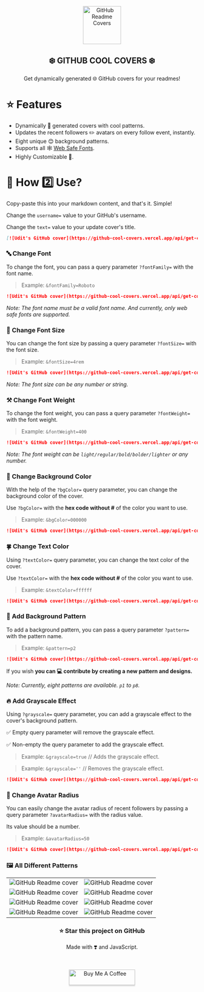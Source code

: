 <p align="center">
 <img width="100px" src="https://user-images.githubusercontent.com/55291327/143779291-adc7c78a-e643-4bf5-962d-35ce2a7b7a91.png" align="center" alt="GitHub Readme Covers" />
 <h2 align="center">❄️ GITHUB COOL COVERS ❄️</h2>
 <p align="center">Get dynamically generated 🌐 GitHub covers for your readmes!</p>
</p>

# ⭐ Features

- Dynamically 🤖 generated covers with cool patterns.
- Updates the recent followers ✏️ avatars on every follow event, instantly.
- Eight unique 😊 background patterns.
- Supports all 🕸️ [Web Safe Fonts](https://www.w3schools.com/cssref/css_websafe_fonts.asp).
- Highly Customizable 📝.

# 📌 How 2️⃣ Use?

Copy-paste this into your markdown content, and that's it. Simple!

Change the `username=` value to your GitHub's username.

Change the `text=` value to your update cover's title.

```md
[![Udit's GitHub cover](https://github-cool-covers.vercel.app/api/get-cover?username=uditkumar01&text=Hola,+I'm+Udit)](https://github.com/uditkumar01/cool-covers)
```

### 🔤 Change Font

To change the font, you can pass a query parameter `?fontFamily=` with the font name.

> Example: `&fontFamily=Roboto`

```md
![Udit's GitHub cover](https://github-cool-covers.vercel.app/api/get-cover?username=uditkumar01&text=Hola,+I'm+Udit&fontFamily=Roboto)
```

<em>Note: The font name must be a valid font name. And currently, only web safe fonts are supported.</em>

### 🐤 Change Font Size

You can change the font size by passing a query parameter `?fontSize=` with the font size.

> Example: `&fontSize=4rem`

```md
![Udit's GitHub cover](https://github-cool-covers.vercel.app/api/get-cover?username=uditkumar01&text=Hola,+I'm+Udit&fontSize=4rem)
```

<em>Note: The font size can be any number or string.</em>

### ⚒️ Change Font Weight

To change the font weight, you can pass a query parameter `?fontWeight=` with the font weight.

> Example: `&fontWeight=400`

```md
![Udit's GitHub cover](https://github-cool-covers.vercel.app/api/get-cover?username=uditkumar01&text=Hola,+I'm+Udit&fontWeight=400)
```

<em>Note: The font weight can be `light/regular/bold/bolder/lighter` or any number.</em>

### 🎨 Change Background Color

With the help of the `?bgColor=` query parameter, you can change the background color of the cover.

Use `?bgColor=` with the **hex code without #** of the color you want to use.

> Example: `&bgColor=000000`

```md
![Udit's GitHub cover](https://github-cool-covers.vercel.app/api/get-cover?username=uditkumar01&text=Hola,+I'm+Udit&bgColor=000000)
```

### :four_leaf_clover: Change Text Color

Using `?textColor=` query parameter, you can change the text color of the cover.

Use `?textColor=` with the **hex code without #** of the color you want to use.

> Example: `&textColor=ffffff`

```md
![Udit's GitHub cover](https://github-cool-covers.vercel.app/api/get-cover?username=uditkumar01&text=Hola,+I'm+Udit&textColor=ffffff)
```

### 💎 Add Background Pattern

To add a background pattern, you can pass a query parameter `?pattern=` with the pattern name.

> Example: `&pattern=p2`

```md
![Udit's GitHub cover](https://github-cool-covers.vercel.app/api/get-cover?username=uditkumar01&text=Hola,+I'm+Udit&pattern=p2)
```

If you wish **you can 💻 contribute by creating a new pattern and designs.**

<em>Note: Currently, eight patterns are available. `p1` to `p8`.</em>

### 🔥 Add Grayscale Effect

Using `?grayscale=` query parameter, you can add a grayscale effect to the cover's background pattern.

✅ Empty query parameter will remove the grayscale effect.

✅ Non-empty the query parameter to add the grayscale effect.

> Example: `&grayscale=true` // Adds the grayscale effect.

> Example: `&grayscale=''` // Removes the grayscale effect.

```md
![Udit's GitHub cover](https://github-cool-covers.vercel.app/api/get-cover?username=uditkumar01&text=Hola,+I'm+Udit&pattern=p2&grayscale=true)
```

### :large_blue_circle: Change Avatar Radius

You can easily change the avatar radius of recent followers by passing a query parameter `?avatarRadius=` with the radius value.

Its value should be a number.

> Example: `&avatarRadius=50`

```md
![Udit's GitHub cover](https://github-cool-covers.vercel.app/api/get-cover?username=uditkumar01&text=Hola,+I'm+Udit&pattern=p2&grayscale=true&avatarRadius=50)
```

### 🖼️ All Different Patterns

<!-- get table of able images 2 cols -->

<table>
    <tr>
        <td>
            <img src="https://github-cool-covers.vercel.app/api/get-cover?username=sauravtom&text=Hi,+I'm+Saurav&pattern=p1" alt="GitHub Readme cover" />
        </td>
        <td>
            <img src="https://github-cool-covers.vercel.app/api/get-cover?username=uditkumar01&text=Hola,+I'm+Udit&pattern=p2" alt="GitHub Readme cover" />
        </td>
    </tr>
    <tr>
        <td>
            <img src="https://github-cool-covers.vercel.app/api/get-cover?username=sohamsshah&text=Hello,+I%27m+Soham&pattern=p3&fontSize=6rem" alt="GitHub Readme cover" />
        </td>
        <td>
            <img src="https://github-cool-covers.vercel.app/api/get-cover?username=SAYUK09&text=Hola,+I'm+Sayuri&pattern=p4" alt="GitHub Readme cover" />
        </td>
    </tr>
    <tr>
        <td>
            <img src="https://github-cool-covers.vercel.app/api/get-cover?username=MehulKChaudhari&text=Hola,+I'm+Mehul&pattern=p5" alt="GitHub Readme cover" />
        </td>
        <td>
            <img src="https://github-cool-covers.vercel.app/api/get-cover?username=vivekgugnani&text=Hola,+I'm+Vivek&pattern=p6" alt="GitHub Readme cover" />
        </td>
    </tr>
    <tr>
        <td>
            <img src="https://github-cool-covers.vercel.app/api/get-cover?username=NadaaFarook&text=Hola,+I'm+Nada&pattern=p7" alt="GitHub Readme cover" />
        </td>
        <td>
            <img src="https://github-cool-covers.vercel.app/api/get-cover?username=prerana1821&text=Hello,+I'm+Prerana&pattern=p8" alt="GitHub Readme cover" />
        </td>
    </tr>
</table>

<h3 align="center">⭐ Star this project on GitHub</h3>

<p align="center">Made with ❣️ and JavaScript.</p>

<br />

<p align="center"><a href="https://www.buymeacoffee.com/uditkumar01" target="_blank"><img src="https://www.buymeacoffee.com/assets/img/custom_images/orange_img.png" alt="Buy Me A Coffee" style="height: 41px !important;width: 174px !important;box-shadow: 0px 3px 2px 0px rgba(190, 190, 190, 0.5) !important;-webkit-box-shadow: 0px 3px 2px 0px rgba(190, 190, 190, 0.5) !important;" ></a></p>
